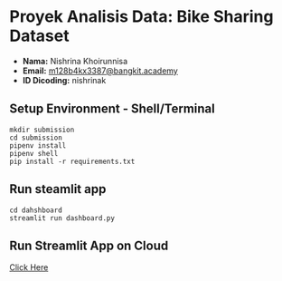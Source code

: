 # Proyek Analisis Data: Bike Sharing Dataset

- **Nama:** Nishrina Khoirunnisa
- **Email:** m128b4kx3387@bangkit.academy
- **ID Dicoding:** nishrinak

## Setup Environment - Shell/Terminal

```
mkdir submission
cd submission
pipenv install
pipenv shell
pip install -r requirements.txt
```

## Run steamlit app

```
cd dahshboard
streamlit run dashboard.py
```

## Run Streamlit App on Cloud

[Click Here](https://submission-nishrinakhoirunnisa.streamlit.app/)
